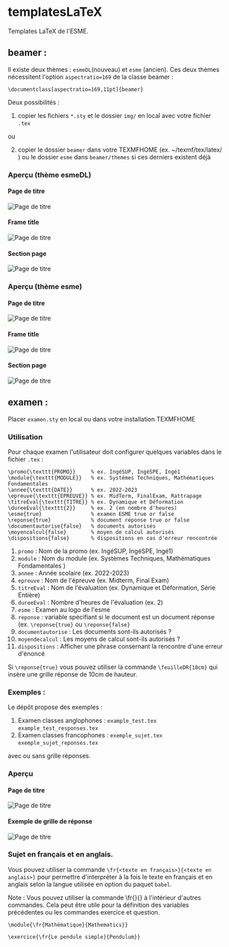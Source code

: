 # templatesLaTeX

Templates LaTeX de l'ESME. 

## beamer :

Il existe deux thèmes : `esmeDL`(nouveau) et `esme` (ancien). 
Ces deux thèmes nécessitent l'option `aspectratio=169` de la classe beamer :

```
\documentclass[aspectratio=169,11pt]{beamer}
```

Deux possibilités :
1. copier les fichiers `*.sty` et le dossier `img/` 
   en local avec votre fichier `.tex`

ou 

2. copier le dossier `beamer` dans votre TEXMFHOME (ex.  ~/texmf/tex/latex/ )
   ou le dossier `esme` dans `beamer/themes` si ces derniers existent déjà  
### Aperçu (thème esmeDL)

#### Page de titre
![Page de titre](https://github.com/FilipeVasconcelos/esme/blob/main/img/esmeDL-example-0.png?raw=true)
#### Frame title 
![Page de titre](https://github.com/FilipeVasconcelos/esme/blob/main/img/esmeDL-example-1.png?raw=true)
#### Section page 
![Page de titre](https://github.com/FilipeVasconcelos/esme/blob/main/img/esmeDL-example-4.png?raw=true)

### Aperçu (thème esme)

#### Page de titre
![Page de titre](https://github.com/FilipeVasconcelos/esme/blob/main/img/esme-example-0.png?raw=true)
#### Frame title 
![Page de titre](https://github.com/FilipeVasconcelos/esme/blob/main/img/esme-example-1.png?raw=true)
#### Section page 
![Page de titre](https://github.com/FilipeVasconcelos/esme/blob/main/img/esme-example-4.png?raw=true)

## examen :

Placer `examen.sty` en local ou dans votre installation TEXMFHOME

### Utilisation

Pour chaque examen l'utilisateur doit configurer quelques variables 
dans le fichier `.tex` :

```
\promo{\texttt{PROMO}}     % ex. IngéSUP, IngéSPE, Ingé1
\module{\texttt{MODULE}}   % ex. Systèmes Techniques, Mathématiques Fondamentales
\annee{\texttt{DATE}}      % ex. 2022-2023
\epreuve{\texttt{EPREUVE}} % ex. MidTerm, FinalExam, Rattrapage
\titreEval{\texttt{TITRE}} % ex. Dynamique et Déformation
\dureeEval{\texttt{2}}     % ex. 2 (en nombre d'heures)
\esme{true}                % examen ESME true or false
\reponse{true}             % document réponse true or false
\documentautorise{false}   % documents autorisés
\moyencalcul{false}        % moyen de calcul autorisés
\dispositions{false}       % dispositions en cas d'erreur rencontrée
```

1. `promo` : Nom de la promo (ex. IngéSUP, IngéSPE, Ingé1)
2. `module` : Nom du module (ex. Systèmes Techniques, Mathématiques Fondamentales )
3. `annee` : Année scolaire (ex. 2022-2023)
4. `epreuve` : Nom de l'épreuve (ex. Midterm, Final Exam)
5. `titreEval` : Nom de l'évaluation (ex. Dynamique et Déformation, Série Entière)
6. `dureeEval` : Nombre d'heures de l'évaluation (ex. 2)
7. `esme` : Examen au logo de l'esme
8. `reponse` : variable spécifiant si le document est un document réponse (ex. `\reponse{true}` ou `\reponse{false}` 
9. `documentautorise` : Les documents sont-ils autorisés ?
10. `moyendecalcul` : Les moyens de calcul sont-ils autorisés ?
11. `dispositions` : Afficher une phrase consernant la rencontre d'une erreur d'énoncé


Si `\reponse{true}` vous pouvez utiliser la commande `\feuilleDR{10cm}`
qui insère une grille réponse de 10cm de hauteur.

### Exemples :
 Le dépôt propose des exemples :
1. Examen classes anglophones :
 `example_test.tex`  `example_test_responses.tex`
2. Examen classes francophones :
`exemple_sujet.tex`  `exemple_sujet_reponses.tex`

avec ou sans grille réponses.

### Aperçu

#### Page de titre
![Page de titre](https://github.com/FilipeVasconcelos/esme/blob/main/img/exemple_sujet_reponses-0.png?raw=true)
#### Exemple de grille de réponse 
![Page de titre](https://github.com/FilipeVasconcelos/esme/blob/main/img/exemple_sujet_reponses-1.png?raw=true)

### Sujet en français et en anglais.

Vous pouvez utiliser la commande `\fr{<texte en français>}{<texte en anglais>}` 
pour permettre d'interpréter à la fois le texte en français et en anglais selon 
la langue utilisée en option du paquet `babel`.

Note : Vous pouvez utiliser la commande \fr{}{} à l'intérieur d'autres commandes. Cela peut être utile 
pour la définition des variables précédentes ou les commandes exercice et question. 
```
\module{\fr{Mathématique}{Mathematics}}

\exercice{\fr{Le pendule simple}{Pendulum}}
```

